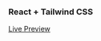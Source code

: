 ### React + Tailwind CSS

[Live Preview](https://www.greatfrontend.com/link?u=https%3A%2F%2Fnewsletter-section.netlify.app%2F)
